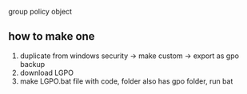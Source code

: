 group policy object

## how to make one
1. duplicate from windows security → make custom → export as gpo backup
2. download LGPO
3. make LGPO.bat file with code, folder also has gpo folder, run bat